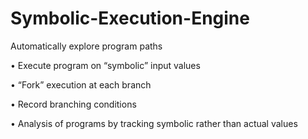 # Symbolic-Execution-Engine
Automatically explore program paths

• Execute program on “symbolic” input values

• “Fork” execution at each branch

• Record branching conditions

• Analysis of programs by tracking symbolic rather than actual values
